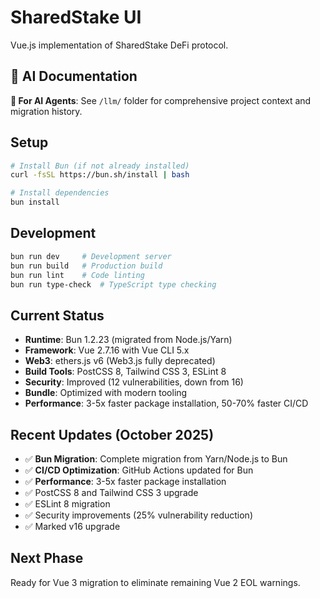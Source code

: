 # SharedStake UI

Vue.js implementation of SharedStake DeFi protocol.

## 🤖 AI Documentation
**📁 For AI Agents**: See `/llm/` folder for comprehensive project context and migration history.

## Setup
```bash
# Install Bun (if not already installed)
curl -fsSL https://bun.sh/install | bash

# Install dependencies
bun install
```

## Development
```bash
bun run dev     # Development server
bun run build   # Production build
bun run lint    # Code linting
bun run type-check  # TypeScript type checking
```

## Current Status
- **Runtime**: Bun 1.2.23 (migrated from Node.js/Yarn)
- **Framework**: Vue 2.7.16 with Vue CLI 5.x
- **Web3**: ethers.js v6 (Web3.js fully deprecated)
- **Build Tools**: PostCSS 8, Tailwind CSS 3, ESLint 8
- **Security**: Improved (12 vulnerabilities, down from 16)
- **Bundle**: Optimized with modern tooling
- **Performance**: 3-5x faster package installation, 50-70% faster CI/CD

## Recent Updates (October 2025)
- ✅ **Bun Migration**: Complete migration from Yarn/Node.js to Bun
- ✅ **CI/CD Optimization**: GitHub Actions updated for Bun
- ✅ **Performance**: 3-5x faster package installation
- ✅ PostCSS 8 and Tailwind CSS 3 upgrade
- ✅ ESLint 8 migration
- ✅ Security improvements (25% vulnerability reduction)
- ✅ Marked v16 upgrade

## Next Phase
Ready for Vue 3 migration to eliminate remaining Vue 2 EOL warnings.